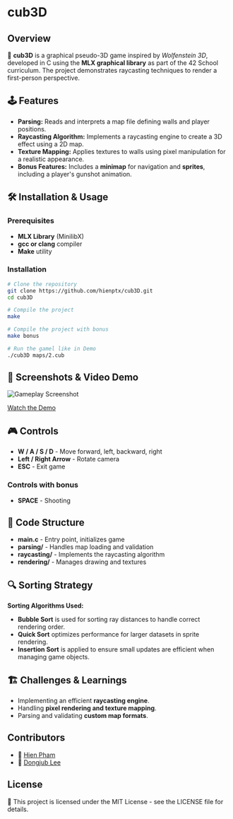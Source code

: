 # cub3D

## Overview
🎯 **cub3D** is a graphical pseudo-3D game inspired by *Wolfenstein 3D*, developed in C using the **MLX graphical library** as part of the 42 School curriculum. The project demonstrates raycasting techniques to render a first-person perspective.

## 🕹️ Features
- **Parsing:** Reads and interprets a map file defining walls and player positions.
-  **Raycasting Algorithm:** Implements a raycasting engine to create a 3D effect using a 2D map.
- **Texture Mapping:** Applies textures to walls using pixel manipulation for a realistic appearance.
- **Bonus Features:** Includes a **minimap** for navigation and **sprites**, including a player's gunshot animation.

## 🛠️ Installation & Usage
### Prerequisites
- **MLX Library** (MinilibX)
- **gcc or clang** compiler
- **Make** utility

### Installation
```bash
# Clone the repository
git clone https://github.com/hienptx/cub3D.git
cd cub3D

# Compile the project
make

# Compile the project with bonus
make bonus

# Run the gamel like in Demo
./cub3D maps/2.cub
```

## 🎥 Screenshots & Video Demo
![Gameplay Screenshot](assets/gameplay.png)

[Watch the Demo](https://youtu.be/example_link)

## 🎮 Controls
- **W / A / S / D** - Move forward, left, backward, right
- **Left / Right Arrow** - Rotate camera
- **ESC** - Exit game
### Controls with bonus
- **SPACE** - Shooting

## 📑 Code Structure
- **main.c** - Entry point, initializes game
- **parsing/** - Handles map loading and validation
- **raycasting/** - Implements the raycasting algorithm
- **rendering/** - Manages drawing and textures

## 🔍 Sorting Strategy
**Sorting Algorithms Used:**
- **Bubble Sort** is used for sorting ray distances to handle correct rendering order.
- **Quick Sort** optimizes performance for larger datasets in sprite rendering.
- **Insertion Sort** is applied to ensure small updates are efficient when managing game objects.

## 🏗️ Challenges & Learnings
- Implementing an efficient **raycasting engine**.
- Handling **pixel rendering and texture mapping**.
- Parsing and validating **custom map formats**.

## Contributors
- 👤 [Hien Pham](https://github.com/hienptx)
- 👤 [Dongjub Lee](https://github.com/dongjle2)

## License
📜 This project is licensed under the MIT License - see the LICENSE file for details.

